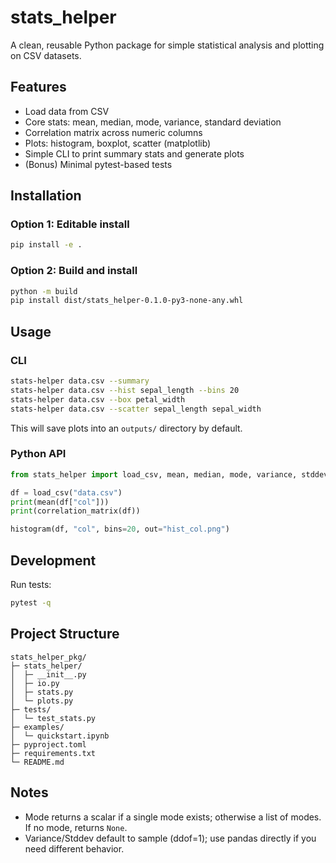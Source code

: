 # stats_helper

A clean, reusable Python package for simple statistical analysis and plotting on CSV datasets.

## Features

- Load data from CSV
- Core stats: mean, median, mode, variance, standard deviation
- Correlation matrix across numeric columns
- Plots: histogram, boxplot, scatter (matplotlib)
- Simple CLI to print summary stats and generate plots
- (Bonus) Minimal pytest-based tests

## Installation

### Option 1: Editable install
```bash
pip install -e .
```

### Option 2: Build and install
```bash
python -m build
pip install dist/stats_helper-0.1.0-py3-none-any.whl
```

## Usage

### CLI
```bash
stats-helper data.csv --summary
stats-helper data.csv --hist sepal_length --bins 20
stats-helper data.csv --box petal_width
stats-helper data.csv --scatter sepal_length sepal_width
```

This will save plots into an `outputs/` directory by default.

### Python API
```python
from stats_helper import load_csv, mean, median, mode, variance, stddev, correlation_matrix, histogram

df = load_csv("data.csv")
print(mean(df["col"]))
print(correlation_matrix(df))

histogram(df, "col", bins=20, out="hist_col.png")
```

## Development

Run tests:
```bash
pytest -q
```

## Project Structure

```
stats_helper_pkg/
├─ stats_helper/
│  ├─ __init__.py
│  ├─ io.py
│  ├─ stats.py
│  └─ plots.py
├─ tests/
│  └─ test_stats.py
├─ examples/
│  └─ quickstart.ipynb
├─ pyproject.toml
├─ requirements.txt
└─ README.md
```

## Notes
- Mode returns a scalar if a single mode exists; otherwise a list of modes. If no mode, returns `None`.
- Variance/Stddev default to sample (ddof=1); use pandas directly if you need different behavior.
